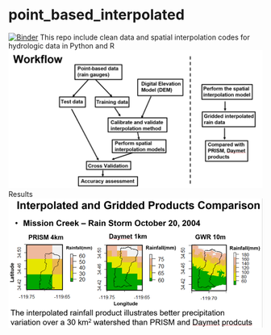 # point_based_interpolated
[![Binder](https://mybinder.org/badge_logo.svg)](https://mybinder.org/v2/gh/hydrogeohc/point_based_interpolated/master)
This repo include clean data and spatial interpolation codes for hydrologic data in Python and R 
![alt text](https://github.com/hydrogeohc/point_based_interpolated/blob/master/workflow1.png)
Results
![alt text](https://github.com/hydrogeohc/point_based_interpolated/blob/master/Comparion_1.png)
